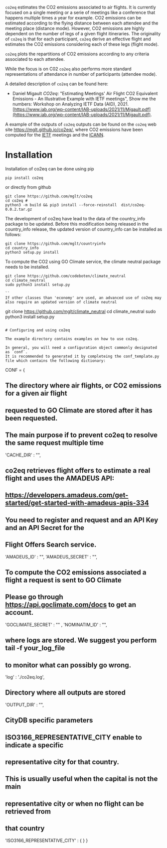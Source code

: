 `co2eq` estimates the CO2 emissions associated to air flights.
It is currently focused on a single meeting or a serie of meetings like a conference that happens multiple times a year for example. 
CO2 emissions can be estimated according to the flying distance between each attendee and the meeting place (distance mode). 
However, CO2 emissions are highly dependent on the number of legs of a given flight itineraries. 
The originality of `co2eq` is that for each participant, `co2eq` derive an effective flight and estimates the CO2 emissions considering each of these legs (flight mode).

`co2eq` plots the repartitions of CO2 emissions according to any criteria associated to each attendee.

While the focus is on C02 `co2eq` also performs more standard representations of attendance in number of participants (attendee mode).

A detailed description of `co2eq` can be found here:

* Daniel Migault *CO2eq*: "Estimating Meetings' Air Flight CO2 Equivalent Emissions - An Illustrative Example with IETF meetings", Show me the numbers: Workshop on Analyzing IETF Data (AID), 2021. [https://www.iab.org/wp-content/IAB-uploads/2021/11/Migault.pdf](https://www.iab.org/wp-content/IAB-uploads/2021/11/Migault.pdf). 


A example of the outputs of `co2eq` outputs can be found on the `co2eq` web site https://mglt.github.io/co2eq/, 
where CO2 emissions have been computed for the [IETF](https://mglt.github.io/co2eq/IETF/IETF/) meetings and the [ICANN](https://mglt.github.io/co2eq/ICANN/ICANN/).

# Installation 

Installation of co2eq can be done using pip
```
pip install co2eq
```

or directly from github

```
git clone https://github.com/mglt/co2eq
cd co2eq # 
python3 -m build && pip3 install --force-reinstall  dist/co2eq-0.0.2.tar.gz 
```


The development of co2eq have lead to the data of the country_info package to be updated. Before this modification being released in the country_info release, the updated version of country_info can be installed as follows:

```
git clone https://github.com/mglt/countryinfo
cd country_info
python3 setup.py install
```

To compute the CO2 using GO Climate service, the climate neutral package needs to be installed.

```
git clone https://github.com/codeboten/climate_neutral
cd climate_neutral
sudo python3 install setup.py

``
If other classes than 'economy' are used, an advanced use of co2eq may also require an updated version of climate neutral 

```
git clone https://github.com/mglt/climate_neutral
cd climate_neutral
sudo python3 install setup.py
```

# Configuring and using co2eq

The example directory contains examples on how to use co2eq.

In general, you will need a configuration object commonly designated as `conf`. 
It is recommended to generated it by completeing the conf_template.py file which contains the following dictionary:

```
CONF = {
  ## The directory where air flights, or CO2 emissions for a given air flight 
  ## requested to GO Climate are stored after it has been requested. 
  ## The main purpose if to prevent co2eq to resolve the same request multiple time 
  'CACHE_DIR' : "",

  ## co2eq retrieves flight offers to estimate a real flight and uses the AMADEUS API:
  ## https://developers.amadeus.com/get-started/get-started-with-amadeus-apis-334
  ## You need to register and request and an API Key and an API Secret for the 
  ## Flight Offers Search service.
  'AMADEUS_ID' : "",
  'AMADEUS_SECRET' : "",

  ## To compute the CO2 emissions associated a flight a request is sent to GO Climate 
  ## Please go through https://api.goclimate.com/docs to get an account.
  'GOCLIMATE_SECRET' : "" ,
  'NOMINATIM_ID' : "",

  ## where logs are stored. We suggest you perform tail -f your_log_file 
  ## to monitor what can possibly go wrong.
  'log' : './co2eq.log',

  ## Directory where all outputs are stored
  'OUTPUT_DIR' : "", 

  ## CityDB specific parameters
  ## ISO3166_REPRESENTATIVE_CITY enable to indicate a specific
  ## representative city for that country.
  ## This is usually useful when the capital is not the main 
  ## representative city or when no flight can be retrieved from 
  ## that country
  'ISO3166_REPRESENTATIVE_CITY' : { }
  }
```




